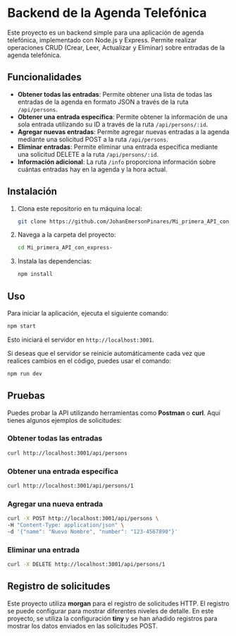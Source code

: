 # Backend de la Agenda Telefónica

Este proyecto es un backend simple para una aplicación de agenda telefónica, implementado con Node.js y Express. Permite realizar operaciones CRUD (Crear, Leer, Actualizar y Eliminar) sobre entradas de la agenda telefónica.

## Funcionalidades

- **Obtener todas las entradas**: Permite obtener una lista de todas las entradas de la agenda en formato JSON a través de la ruta `/api/persons`.
- **Obtener una entrada específica**: Permite obtener la información de una sola entrada utilizando su ID a través de la ruta `/api/persons/:id`.
- **Agregar nuevas entradas**: Permite agregar nuevas entradas a la agenda mediante una solicitud POST a la ruta `/api/persons`.
- **Eliminar entradas**: Permite eliminar una entrada específica mediante una solicitud DELETE a la ruta `/api/persons/:id`.
- **Información adicional**: La ruta `/info` proporciona información sobre cuántas entradas hay en la agenda y la hora actual.

## Instalación

1. Clona este repositorio en tu máquina local:
   ```bash
   git clone https://github.com/JohanEmersonPinares/Mi_primera_API_con_express-.git
   ```
2. Navega a la carpeta del proyecto:
   ```bash
   cd Mi_primera_API_con_express-
   ```
3. Instala las dependencias:
   ```bash
   npm install
   ```

## Uso

Para iniciar la aplicación, ejecuta el siguiente comando:
```bash
npm start
```
Esto iniciará el servidor en `http://localhost:3001`.

Si deseas que el servidor se reinicie automáticamente cada vez que realices cambios en el código, puedes usar el comando:
```bash
npm run dev
```

## Pruebas

Puedes probar la API utilizando herramientas como **Postman** o **curl**. Aquí tienes algunos ejemplos de solicitudes:

### Obtener todas las entradas
```bash
curl http://localhost:3001/api/persons
```

### Obtener una entrada específica
```bash
curl http://localhost:3001/api/persons/1
```

### Agregar una nueva entrada
```bash
curl -X POST http://localhost:3001/api/persons \
-H "Content-Type: application/json" \
-d '{"name": "Nuevo Nombre", "number": "123-4567890"}'
```

### Eliminar una entrada
```bash
curl -X DELETE http://localhost:3001/api/persons/1
```

## Registro de solicitudes

Este proyecto utiliza **morgan** para el registro de solicitudes HTTP. El registro se puede configurar para mostrar diferentes niveles de detalle. En este proyecto, se utiliza la configuración **tiny** y se han añadido registros para mostrar los datos enviados en las solicitudes POST.

